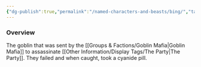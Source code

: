 ```yaml
---
{"dg-publish":true,"permalink":"/named-characters-and-beasts/bing/","tags":["NPC"],"noteIcon":"","created":"2024-06-02T21:40:11.776+01:00","updated":"2024-12-31T19:57:41.081+00:00"}
---
```



### Overview
The goblin that was sent by the [[Groups & Factions/Goblin Mafia\|Goblin Mafia]] to assassinate [[Other Information/Display Tags/The Party\|The Party]]. They failed and when caught, took a cyanide pill. 